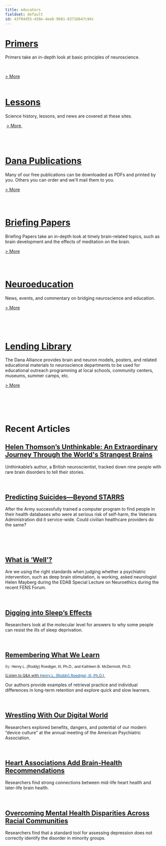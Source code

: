 ```yaml
---
title: educators
fieldset: default
id: 43f04d55-458e-4ee6-9681-83716647c94c
---
```

<div class="clearfix" id="audience_body_a"> <div id="ctl00_ContentPlaceHolder1_cntMainContent"> <div class="audience_bucket" style="height: 150px !important;"><h1><a href="/Publications/Primers/">Primers</a></h1> <p>Primers take an in-depth look at basic principles of neuroscience.</p> <p>&nbsp;</p> <p class="endlinks"><a href="/Publications/Primers/">&gt; More</a></p> </div> <div class="audience_bucket" style="height: 150px !important;"><h1><a title="Educators-Lesson Plans" href="/educators/lessons/">Lessons</a>&nbsp;</h1> <p>Science history, lessons, and news are covered at these sites.</p> <p class="endlinks">&nbsp;<a title="Educators-Lesson Plans" href="/educators/lessons/">&gt; More&nbsp;</a></p> </div> <div class="audience_bucket" style="height: 160px !important;"><h1><a title="Dana Publications" href="/Publications/Print/">Dana Publications</a>&nbsp;</h1> <p>Many of our free publications can be downloaded as PDFs and printed by you. Others you can order and we'll mail them to you.</p> <p class="endlinks"><a title="&amp;gt; More" href="/Publications/Print/">&gt; More</a></p> </div> <div class="audience_bucket" style="height: 160px !important;"><h1><a title="Briefing Papers" href="/Publications/Briefing_Papers/">Briefing Papers</a></h1> <p>Briefing Papers take an in-depth look at timely brain-related topics, such as brain development and the effects of meditation on the brain.&nbsp;</p> <p class="endlinks"><a title="&amp;gt; More" href="/Publications/Briefing_Papers/">&gt; More</a></p> </div> <div class="audience_bucket" style="height: 160px !important;"><h1><a title="NeuroEducation" href="/News/NeuroEducation">Neuroeducation</a>&nbsp;</h1> <p>News, events, and commentary on bridging neuroscience and education.</p> <p class="endlinks"><a title="&amp;gt; More" href="/News/NeuroEducation/">&gt; More</a></p> </div> <div class="audience_bucket" style="height: 210px !important;"><h1><a title="Lending Library" href="/About/Programs/Lending_Library/">Lending Library</a>&nbsp;</h1> <p>The Dana Alliance provides brain and neuron models, posters, and related educational materials to neuroscience departments to be used for educational outreach programming at local schools, community centers, museums, summer camps, etc.</p> <p class="endlinks"><a title="&amp;gt; More" href="/About/Programs/Lending_Library/">&gt; More</a></p> </div> </div> <br> <div class="audience_section" style="float: left"> <!-- <h1>Recent Articles&nbsp;</h1> <div class="divider">&nbsp;</div> --> <h1>Recent Articles</h1><div class="divider"></div><h2><a href="/Cerebrum/2018/Helen_Thomson_s_Unthinkable_An_Extraordinary_Journey_Through_the_World_s_Strangest_Brains/">Helen Thomson’s Unthinkable: An Extraordinary Journey Through the World's Strangest Brains</a></h2><p>Unthinkable’s author, a British neuroscientist, tracked down nine people with rare brain disorders to tell their stories.</p><br><h2><a href="/News/PredictingSuicidesBeyondSTARRS/">Predicting Suicides—Beyond STARRS</a></h2><p></p><p>After the Army successfully trained a computer program to find people in their health databases who were at serious risk of self-harm, the Veterans Administration did it service-wide. Could civilian healthcare providers do the same?</p> <p>&nbsp;</p><p></p><br><h2><a href="/News/FENS18-Mayberg/">What is ‘Well’?</a></h2><p></p><p>Are we using the right standards when judging whether a psychiatric intervention, such as deep brain stimulation, is working, asked neurologist Helen Mayberg during the EDAB Special Lecture on Neuroethics during the recent FENS Forum.&nbsp;</p><p></p><br><h2><a href="/news/sleep-molecular-effects/">Digging into Sleep’s Effects</a></h2><p></p><p>Researchers look at the molecular level for answers to why some people can resist the ills of sleep deprivation.</p><p></p><br><h2><a href="/Cerebrum/2018/Remembering_What_We_Learn/">Remembering What We Learn</a></h2><p></p><p><span style="color: rgb(85, 85, 85); font-family: Cabin, sans-serif; font-size: 12px;">By:&nbsp;</span><a style="margin: 0px; border: 0px; padding: 0px; text-decoration-line: none; font-family: Cabin, sans-serif; font-size: 12px;" href="http://dana.org/Authors/Henry_L__(Roddy)_Roediger,_III,_Ph_D_/">Henry L. (Roddy) Roediger, III, Ph.D., and&nbsp;</a><a style="margin: 0px; border: 0px; padding: 0px; text-decoration-line: none; font-family: Cabin, sans-serif; font-size: 12px;" href="http://dana.org/Authors/Kathleen_B__McDermott,_Ph_D_/">Kathleen B. McDermott, Ph.D.</a></p> <p style="text-decoration-line: none; font-size: 12px;"><a title="(Listen to Q&amp;amp;A with&nbsp;Henry L. (Roddy) Roediger, III, Ph.D.)&nbsp;" href="https://soundcloud.com/danafoundation/remembering-what-we-learn/s-fUKtE">(Listen to Q&amp;A with&nbsp;<font color="#0065b3" style=""><span style='border-style: initial; border-color: initial; border-image: initial; background-image: url("selectedfield.gif") !important;'>Henry L. (Roddy) Roediger, III, Ph.D.</span></font>)&nbsp;</a></p> <p>Our authors provide examples of retrieval practice and individual differences in long-term retention and explore quick and slow learners.</p><p></p><br><h2><a href="/News/Wrestling_With_Our_Digital_World/">Wrestling With Our Digital World</a></h2><p></p><p>Researchers explored benefits, dangers, and potential of our modern “device culture” at the annual meeting of the American Psychiatric Association.</p><p></p><br><h2><a href="/News/Heart_Associations_Add_Brain-Health_Recommendations/">Heart Associations Add Brain-Health Recommendations</a></h2><p></p><p>Researchers find strong connections between mid-life heart health and later-life brain health.</p><p></p><br><h2><a href="/News/Overcoming_Mental_Health_Disparities_Across_Racial_Communities/">Overcoming Mental Health Disparities Across Racial Communities</a></h2><p>Researchers find that a standard tool for assessing depression does not correctly identify the disorder in minority groups.</p><br> </div> </div>

